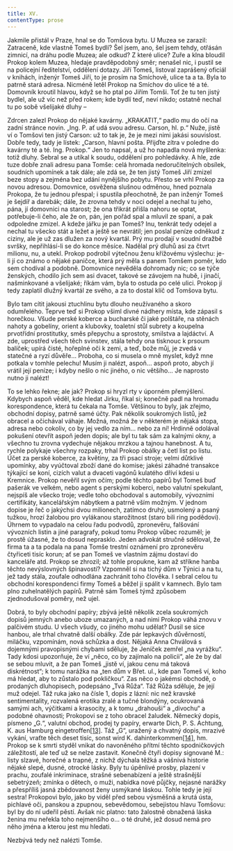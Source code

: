 ```yaml
---
title: XV.
contentType: prose
---
```


  

Jakmile přistál v Praze, hnal se do Tomšova bytu. U Muzea se zarazil: Zatraceně, kde vlastně Tomeš bydlí? Šel jsem, ano, šel jsem tehdy, otřásán zimnicí, na dráhu podle Muzea; ale odkud? Z které ulice? Zuře a klna bloudil Prokop kolem Muzea, hledaje pravděpodobný směr; nenašel nic, i pustil se na policejní ředitelství, oddělení dotazy. Jiří Tomeš, listoval zaprášený oficiál v knihách, inženýr Tomeš Jiří, to je prosím na Smíchově, ulice ta a ta. Byla to patrně stará adresa. Nicméně letěl Prokop na Smíchov do ulice té a té. Domovník kroutil hlavou, když se ho ptal po Jiřím Tomši. Toť že tu ten jistý bydlel, ale už víc než před rokem; kde bydlí teď, neví nikdo; ostatně nechal tu po sobě všelijaké dluhy –

Zdrcen zalezl Prokop do nějaké kavárny. „KRAKATIT,“ padlo mu do očí na zadní stránce novin. „Ing. P. ať udá svou adresu. Carson, hl. p.“ Nuže, jistě ví o Tomšovi ten jistý Carson: už to tak je, že je mezi nimi jakási souvislost. Dobře tedy, tady je lístek: „Carson, hlavní pošta. Přijďte zítra v poledne do kavárny té a té. Ing. Prokop.“ Jen to napsal, a už ho napadla nová myšlenka: totiž dluhy. Sebral se a utíkal k soudu, oddělení pro pohledávky. A hle, zde tuze dobře znali adresu pana Tomše: celá hromada nedoručitelných obsílek, soudních upomínek a tak dále; ale zdá se, že ten jistý Tomeš Jiří zmizel beze stopy a zejména bez udání nynějšího pobytu. Přesto se vrhl Prokop za novou adresou. Domovnice, osvěžena slušnou odměnou, hned poznala Prokopa, že tu jednou přespal; i spustila přeochotně, že pan inženýr Tomeš je šejdíř a darebák; dále, že zrovna tehdy v noci odejel a nechal tu jeho, pána, jí domovnici na starost; že ona třikrát přišla nahoru se optat, potřebuje-li čeho, ale že on, pán, jen pořád spal a mluvil ze spaní, a pak odpoledne zmizel. A kdeže jářku je pan Tomeš? Inu, tenkrát tedy odejel a nechal tu všecko stát a ležet a ještě se nevrátil; jen poslal peníze odněkud z ciziny, ale je už zas dlužen za nový kvartál. Prý mu prodají v soudní dražbě svršky, nepřihlásí-li se do konce měsíce. Nadělal prý dluhů asi za čtvrt milionu, nu, a utekl. Prokop podrobil výtečnou ženu křížovému výslechu: je-li jí co známo o nějaké paničce, která prý měla s panem Tomšem poměr, kdo sem chodíval a podobně. Domovnice nevěděla dohromady nic; co se týče ženských, chodilo jich sem asi dvacet, takové se závojem na hubě, i jinačí, našminkované a všelijaké; říkám vám, byla to ostuda po celé ulici. Prokop jí tedy zaplatil dlužný kvartál ze svého, a za to dostal klíč od Tomšova bytu.

Bylo tam cítit jakousi ztuchlinu bytu dlouho neužívaného a skoro odumřelého. Teprve teď si Prokop všiml divné nádhery místa, kde zápasil s horečkou. Všude perské koberce a bucharské či jaké polštáře, na stěnách nahoty a gobelíny, orient a klubovky, toaletní stůl subrety a koupelna prvotřídní prostitutky, směs přepychu a sprostoty, smilstva a lajdáctví. A zde, uprostřed všech těch svinstev, stála tehdy ona tisknouc k prsoum balíček; upírá čisté, hořeplné oči k zemi, a teď, bože můj, je zvedá v statečné a ryzí důvěře… Proboha, co si musela o mně myslet, když mne potkala v tomhle pelechu! Musím ji nalézt, aspoň… aspoň proto, abych jí vrátil její peníze; i kdyby nešlo o nic jiného, o nic většího… Je naprosto nutno ji nalézt!

To se lehko řekne; ale jak? Prokop si hryzl rty v úporném přemýšlení. Kdybych aspoň věděl, kde hledat Jirku, říkal si; konečně padl na hromadu korespondence, která tu čekala na Tomše. Většinou to byly, jak zřejmo, obchodní dopisy, patrně samé účty. Pak několik soukromých listů, jež obracel a očichával váhaje. Možná, možná že v některém je nějaká stopa, adresa nebo cokoliv, co by jej vedlo za ním… nebo za ní! Hrdinně odolával pokušení otevřít aspoň jeden dopis; ale byl tu tak sám za kalnými okny, a všechno tu zrovna vydechuje nějakou mrzkou a tajnou hanebnost. A tu, rychle polykaje všechny rozpaky, trhal Prokop obálky a četl list po listu. Účet za perské koberce, za květiny, za tři psací stroje; velmi důtklivé upomínky, aby vyúčtoval zboží dané do komise; jakési záhadné transakce týkající se koní, cizích valut a dvaceti vagónů kulatého dříví kdesi u Kremnice. Prokop nevěřil svým očím; podle těchto papírů byl Tomeš buď pašerák ve velkém, nebo agent s perskými koberci, nebo valutní spekulant, nejspíš ale všecko troje; vedle toho obchodoval s automobily, vývozními certifikáty, kancelářským nábytkem a patrně vším možným. V jednom dopise je řeč o jakýchsi dvou milionech, zatímco druhý, usmolený a psaný tužkou, hrozí žalobou pro vylákanou starožitnost (staro bili ring podědovi). Úhrnem to vypadalo na celou řadu podvodů, zpronevěru, falšování vývozních listin a jiné paragrafy, pokud tomu Prokop vůbec rozuměl; je prostě úžasné, že to dosud neprasklo. Jeden advokát stručně sděloval, že firma ta a ta podala na pana Tomše trestní oznámení pro zpronevěru čtyřiceti tisíc korun; ať se pan Tomeš ve vlastním zájmu dostaví do kanceláře atd. Prokop se zhrozil; až tohle propukne, kam až stříkne hanba těchto nevýslovných špinavostí? Vzpomněl si na tichý dům v Týnici a na tu, jež tady stála, zoufale odhodlána zachránit toho člověka. I sebral celou tu obchodní korespondenci firmy Tomeš a běžel ji spálit v kamnech. Bylo tam plno zuhelnatělých papírů. Patrně sám Tomeš týmž způsobem zjednodušoval poměry, než ujel.

Dobrá, to byly obchodní papíry; zbývá ještě několik zcela soukromých dopisů jemných anebo uboze umazaných, a nad nimi Prokop váhá znovu v palčivém studu. U všech všudy, co jiného mohu udělat? Dusil se sice hanbou, ale trhal chvatně další obálky. Zde pár lepkavých důvěrností, miláčku, vzpomínám, nová schůzka a dost. Nějaká Anna Chválová s dojemnými pravopisnými chybami sděluje, že Jeníček zemřel „na vyrážku“. Tady kdosi upozorňuje, že ví „něco, co by zajímalo na policii“, ale že by dal se sebou mluvit, a že pan Tomeš „jistě ví, jakou cenu má taková diskrétnost“; k tomu narážka na „ten dům v Břet. ul., kde pan Tomeš ví, koho má hledat, aby to zůstalo pod pokličkou“. Zas něco o jakémsi obchodě, o prodaných dluhopisech, podepsáno „Tvá Růža“. Táž Růža sděluje, že její muž odejel. Táž ruka jako na čísle 1, dopis z lázní: nic než kravské sentimentality, rozvalená erotika zralé a tučné blondýny, ocukrovaná samými ach, výčitkami a krasocity, a k tomu „drahouši“ a „divochu“ a podobné ohavnosti; Prokopovi se z toho obracel žaludek. Německý dopis, písmeno „G.“, valutní obchod, prodej ty papíry, erwarte Dich, P. S. Achtung, K. aus Hamburg eingetroffen[\[13\]](./resources/undefined). Táž „G“, uražený a chvatný dopis, mrazivé vykání, vraťte těch deset tisíc, sonst wird K. dahinterkommen[\[14\]](./resources/undefined), hm. Prokop se k smrti styděl vnikat do navoněného přítmí těchto spodničkových záležitostí, ale teď už se nelze zastavit. Konečně čtyři dopisy signované M.: listy slzavé, horečné a trapné, z nichž dýchala těžká a vášnivá historie nějaké slepé, dusné, otrocké lásky. Byly tu úpěnlivé prosby, plazení v prachu, zoufalé inkriminace, strašné sebenabízení a ještě strašnější sebetrýzeň; zmínka o dětech, o muži, nabídka nové půjčky, nejasné narážky a přespříliš jasná zbědovanost ženy usmýkané láskou. Tohle tedy je její sestra! Prokopovi bylo, jako by viděl před sebou výsměšná a krutá ústa, pichlavé oči, panskou a zpupnou, sebevědomou, sebejistou hlavu Tomšovu: byl by do ní udeřil pěstí. Avšak nic platno: tato žalostně obnažená láska ženina mu neřekla toho nejmenšího o… o té druhé, jež dosud nemá pro něho jména a kterou jest mu hledati.

Nezbývá tedy než nalézti Tomše.
